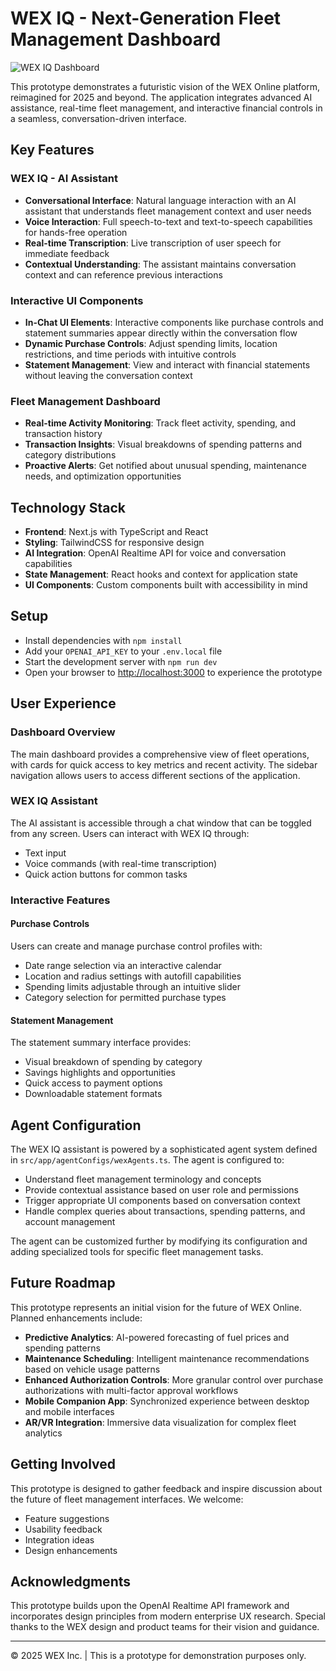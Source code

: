 # WEX IQ - Next-Generation Fleet Management Dashboard

![WEX IQ Dashboard](/public/wex-dashboard-preview.png)

This prototype demonstrates a futuristic vision of the WEX Online platform, reimagined for 2025 and beyond. The application integrates advanced AI assistance, real-time fleet management, and interactive financial controls in a seamless, conversation-driven interface.

## Key Features

### WEX IQ - AI Assistant
- **Conversational Interface**: Natural language interaction with an AI assistant that understands fleet management context and user needs
- **Voice Interaction**: Full speech-to-text and text-to-speech capabilities for hands-free operation
- **Real-time Transcription**: Live transcription of user speech for immediate feedback
- **Contextual Understanding**: The assistant maintains conversation context and can reference previous interactions

### Interactive UI Components
- **In-Chat UI Elements**: Interactive components like purchase controls and statement summaries appear directly within the conversation flow
- **Dynamic Purchase Controls**: Adjust spending limits, location restrictions, and time periods with intuitive controls
- **Statement Management**: View and interact with financial statements without leaving the conversation context

### Fleet Management Dashboard
- **Real-time Activity Monitoring**: Track fleet activity, spending, and transaction history
- **Transaction Insights**: Visual breakdowns of spending patterns and category distributions
- **Proactive Alerts**: Get notified about unusual spending, maintenance needs, and optimization opportunities

## Technology Stack

- **Frontend**: Next.js with TypeScript and React
- **Styling**: TailwindCSS for responsive design
- **AI Integration**: OpenAI Realtime API for voice and conversation capabilities
- **State Management**: React hooks and context for application state
- **UI Components**: Custom components built with accessibility in mind

## Setup

- Install dependencies with `npm install`
- Add your `OPENAI_API_KEY` to your `.env.local` file
- Start the development server with `npm run dev`
- Open your browser to [http://localhost:3000](http://localhost:3000) to experience the prototype

## User Experience

### Dashboard Overview
The main dashboard provides a comprehensive view of fleet operations, with cards for quick access to key metrics and recent activity. The sidebar navigation allows users to access different sections of the application.

### WEX IQ Assistant
The AI assistant is accessible through a chat window that can be toggled from any screen. Users can interact with WEX IQ through:
- Text input
- Voice commands (with real-time transcription)
- Quick action buttons for common tasks

### Interactive Features

#### Purchase Controls
Users can create and manage purchase control profiles with:
- Date range selection via an interactive calendar
- Location and radius settings with autofill capabilities
- Spending limits adjustable through an intuitive slider
- Category selection for permitted purchase types

#### Statement Management
The statement summary interface provides:
- Visual breakdown of spending by category
- Savings highlights and opportunities
- Quick access to payment options
- Downloadable statement formats

## Agent Configuration

The WEX IQ assistant is powered by a sophisticated agent system defined in `src/app/agentConfigs/wexAgents.ts`. The agent is configured to:

- Understand fleet management terminology and concepts
- Provide contextual assistance based on user role and permissions
- Trigger appropriate UI components based on conversation context
- Handle complex queries about transactions, spending patterns, and account management

The agent can be customized further by modifying its configuration and adding specialized tools for specific fleet management tasks.

## Future Roadmap

This prototype represents an initial vision for the future of WEX Online. Planned enhancements include:

- **Predictive Analytics**: AI-powered forecasting of fuel prices and spending patterns
- **Maintenance Scheduling**: Intelligent maintenance recommendations based on vehicle usage patterns
- **Enhanced Authorization Controls**: More granular control over purchase authorizations with multi-factor approval workflows
- **Mobile Companion App**: Synchronized experience between desktop and mobile interfaces
- **AR/VR Integration**: Immersive data visualization for complex fleet analytics

## Getting Involved

This prototype is designed to gather feedback and inspire discussion about the future of fleet management interfaces. We welcome:

- Feature suggestions
- Usability feedback
- Integration ideas
- Design enhancements

## Acknowledgments

This prototype builds upon the OpenAI Realtime API framework and incorporates design principles from modern enterprise UX research. Special thanks to the WEX design and product teams for their vision and guidance.

---

© 2025 WEX Inc. | This is a prototype for demonstration purposes only.
